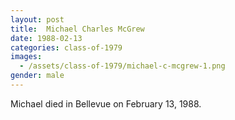 ```yaml
---
layout: post
title:  Michael Charles McGrew
date: 1988-02-13
categories: class-of-1979
images:
  - /assets/class-of-1979/michael-c-mcgrew-1.png
gender: male
---
```

Michael died in Bellevue on February 13, 1988.
